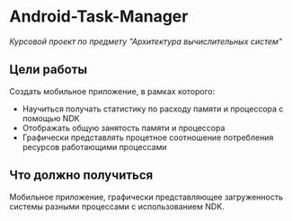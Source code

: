 # Android-Task-Manager

*Курсовой проект по предмету "Архитектура вычислительных систем"*  

## Цели работы  
Создать мобильное приложение, в рамках которого:
* Научиться получать статистику по расходу памяти и процессора с помощью NDK
* Отображать общую занятость памяти и процессора
* Графически представлять процетное соотношение потребления ресурсов работающими процессами

## Что должно получиться  
Мобильное приложение, графически представляющее загруженность системы разными процессами с использованием NDK.
